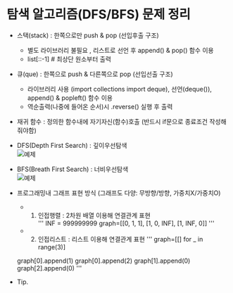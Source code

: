 # 탐색 알고리즘(DFS/BFS) 문제 정리

- 스택(stack) : 한쪽으로만 push & pop (선입후출 구조)
    - 별도 라이브러리 불필요 , 리스트로 선언 후 append() & pop() 함수 이용 
    - list[::-1] # 최상단 원소부터 출력
- 큐(que) : 한쪽으로 push & 다른쪽으로 pop (선입선출 구조)
    - 라이브러리 사용 (import collections import deque), 선언(deque()), append() & popleft() 함수 이용 
    - 역순출력(나중에 들어온 순서)시 .reverse() 실행 후 출력
- 재귀 함수 : 정의한 함수내에 자기자신(함수)호출 (반드시 if문으로 종료조건 작성해줘야함)

- DFS(Depth First Search) : 깊이우선탐색    
![예제](https://i.ibb.co/0nmLDYP/IMG-764-A65-A40-C73-1.jpg)    
- BFS(Breath First Search) : 너비우선탐색   
![예제](/Users/mac/Downloads/IMG_AFA97E85AC54-1.jpeg)    

- 프로그래밍내 그래프 표현 방식 (그래프도 다양: 무방향/방향, 가중치X/가중치O)
    - 1. 인접행렬 : 2차원 배열 이용해 연결관계 표현  
    '''
    INF = 999999999
    graph=[[0, 1, 1],
        [1, 0, INF],
        [1, INF, 0]]
    '''
    - 2. 인접리스트 : 리스트 이용해 연결관계 표현
    '''
    graph=[[] for _ in range(3)]

    graph[0].append(1)
    graph[0].append(2)
    graph[1].append(0)
    graph[2].append(0)
    '''
- Tip. 
